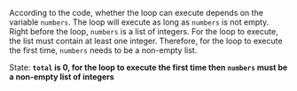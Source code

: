 According to the code, whether the loop can execute depends on the variable `numbers`. The loop will execute as long as `numbers` is not empty. Right before the loop, `numbers` is a list of integers. For the loop to execute, the list must contain at least one integer. Therefore, for the loop to execute the first time, `numbers` needs to be a non-empty list.

State: **`total` is 0, for the loop to execute the first time then `numbers` must be a non-empty list of integers**
